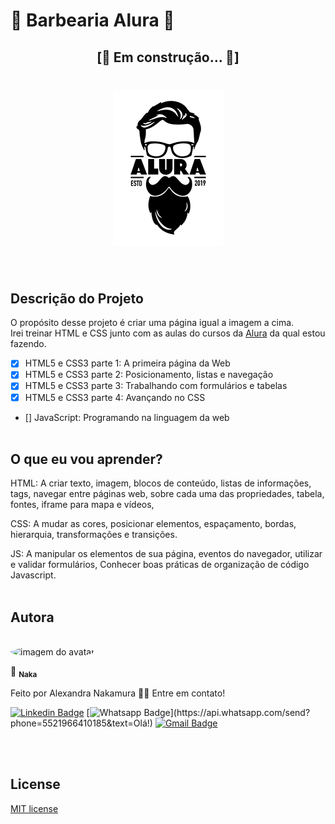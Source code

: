 # 💈 Barbearia Alura 💈 
<h2 align="center">[🚧  Em construção...  🚧]</h2>
<h1 align="center"><img  src="./docs/image/logo.png" alt="Logo da Barbearia Alura"></h1>
<br>

## Descrição do Projeto
O propósito desse projeto é criar uma página igual a imagem a cima. <br>
Irei treinar HTML e CSS junto com as aulas do cursos da [Alura](https://www.alura.com.br/) da qual estou fazendo.<br>
- [x] HTML5 e CSS3 parte 1: A primeira página da Web <br>
- [x] HTML5 e CSS3 parte 2: Posicionamento, listas e navegação<br>
- [x] HTML5 e CSS3 parte 3: Trabalhando com formulários e tabelas<br>
- [x] HTML5 e CSS3 parte 4: Avançando no CSS<br>
- [] JavaScript: Programando na linguagem da web<br><br>


## O que eu vou aprender?
HTML: A criar texto, imagem, blocos de conteúdo, listas de informações, tags, navegar entre páginas web, sobre cada uma das propriedades, tabela, fontes, iframe para mapa e vídeos,  <br>

CSS: A mudar as cores, posicionar elementos, espaçamento, bordas, hierarquia,  transformações e transições.

JS: A manipular os elementos de sua página, eventos do navegador, utilizar e validar formulários, Conhecer boas práticas de organização de código Javascript.
<br>
<br>


## Autora
<br>
<img style="border-radius: 50%" src="https://avatars1.githubusercontent.com/u/67131828?s=400&u=c888d029097f2333d1ed889d6400dd534f50fdc7&v=4" width="100px;" alt="imagem do avatar"/>
<br>

📝 <sub><b>Naka</b></sub></a> 

Feito por Alexandra Nakamura 👋🏽 Entre em contato!

[![Linkedin Badge](https://img.shields.io/badge/-Linkedin-blue?style=flat-square&logo=Linkedin&logoColor=white&link=https://www.linkedin.com/in/alexandra-nakamura/)](https://www.linkedin.com/in/alexandra-nakamura/)
[![Whatsapp Badge](https://img.shields.io/badge/-Whatsapp-4CA143?style=flat-square&labelColor=4CA143&logo=whatsapp&logoColor=white&link=https://api.whatsapp.com/send?phone=5521966410185&text=Olá!)](https://api.whatsapp.com/send?phone=5521966410185&text=Olá!)
[![Gmail Badge](https://img.shields.io/badge/-Gmail-c14438?style=flat-square&logo=Gmail&logoColor=white&link=mailto:designernakamura@gmail.com)](mailto:designernakamura@gmail.com)
<br>
<br>

<br>

## License
[MIT license](/licenses)
